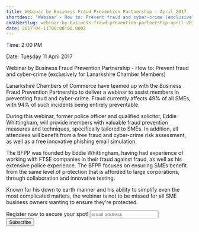 ```yaml
---
title: Webinar by Business Fraud Prevention Partnership - April 2017
shortdesc: "Webinar - How to: Prevent fraud and cyber-crime (exclusively for Lanarkshire Chamber Members)"
cmsUserSlug: webinar-by-business-fraud-prevention-partnership-april-2017
date: 2017-04-11T00:00:00.000Z
---
```


Time: 2:00 PM

Date: Tuesday 11 April 2017

Webinar by Business Fraud Prevention Partnership - How to: Prevent fraud and cyber-crime (exclusively for Lanarkshire Chamber Members)  

Lanarkshire Chambers of Commerce have teamed up with the Business Fraud Prevention Partnership to deliver a webinar to assist members in preventing fraud and cyber-crime. Fraud currently affects 49% of all SMEs, with 94% of such incidents being entirely preventable.

During this webinar, former police officer and qualified solicitor, Eddie Whittingham, will provide members with valuable fraud prevention measures and techniques, specifically tailored to SMEs. In addition, all attendees will benefit from a free fraud and cyber-crime risk assessment, as well as a free innovative phishing email simulation.

The BFPP was founded by Eddie Whittingham, having had experience of working with FTSE companies in their fraud against fraud, as well as his extensive police experience. The BFPP focuses on ensuring SMEs benefit from the same level of protection that is afforded to large corporations, through collaboration and innovative testing.

Known for his down to earth manner and his ability to simplify even the most complicated matters, the webinar is not to be missed for all SME business owners wanting to ensure they're protected.

<div id="mc_embed_signup" class="mc-events">
    <form action=
    "//thebfpp.us13.list-manage.com/subscribe/post?u=c0cf00f444bef656c188f1481&amp;id=d8b8b0f763"
    class="validate" id="mc-embedded-subscribe-form" method="post" name=
    "mc-embedded-subscribe-form" novalidate="" target="_blank">
        <div id="mc_embed_signup_scroll">
            <label for="mce-EMAIL">Register now to secure your spot!</label>
            <input class="email" id="mce-EMAIL" name="EMAIL" placeholder=
            "email address" required="" type="email" value=""> 
            <!-- real people should not fill this in and expect good things - do not remove this or risk form bot signups-->
            <div aria-hidden="true" style="position: absolute; left: -5000px;">
                <input name="b_c0cf00f444bef656c188f1481_d8b8b0f763" tabindex=
                "-1" type="text" value="">
            </div>
            <div class="clear">
                <input class="button" id="mc-embedded-subscribe" name=
                "subscribe" type="submit" value="Subscribe">
            </div>
        </div>
    </form>
</div>

